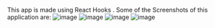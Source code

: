 This app is made using React Hooks .
Some of the Screenshots of this application are:
![image](https://user-images.githubusercontent.com/47470542/149653756-3eb7d825-685c-4aef-9567-16c2e766e099.png)
![image](https://user-images.githubusercontent.com/47470542/149653766-164d48da-fd55-413a-98a5-697153609276.png)
![image](https://user-images.githubusercontent.com/47470542/149653774-49d2af3c-0a36-4367-b857-254010d42362.png)
![image](https://user-images.githubusercontent.com/47470542/149653797-1aa51c31-bf63-4f53-bb23-12b7ac6d5c55.png)

